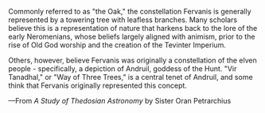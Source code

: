 Commonly referred to as "the Oak," the constellation Fervanis is generally represented by a towering tree with leafless branches. Many scholars believe this is a representation of nature that harkens back to the lore of the early Neromenians, whose beliefs largely aligned with animism, prior to the rise of Old God worship and the creation of the Tevinter Imperium.

Others, however, believe Fervanis was originally a constellation of the elven people - specifically, a depiction of Andruil, goddess of the Hunt. "Vir Tanadhal," or "Way of Three Trees," is a central tenet of Andruil, and some think that Fervanis originally represented this concept.

—From <i> A Study of Thedosian Astronomy </i> by Sister Oran Petrarchius
